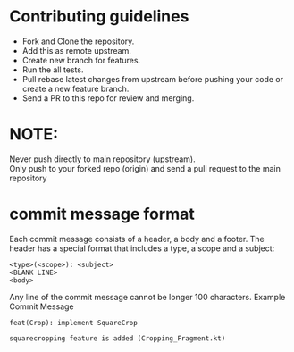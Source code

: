 # Contributing guidelines
* Fork and Clone the repository.<br />
* Add this as remote upstream.<br />
* Create new branch for features.<br />
* Run the all tests.<br />
* Pull rebase latest changes from upstream before pushing your code or create a new feature branch.<br />
* Send a PR to this repo for review and merging.

# NOTE:
Never push directly to main repository (upstream).  
Only push to your forked repo (origin) and send a pull request to the main repository

# commit message format
Each commit message consists of a header, a body and a footer. The header has a special format that includes a type, a scope and a subject:
```
<type>(<scope>): <subject>
<BLANK LINE>
<body>
```
Any line of the commit message cannot be longer 100 characters.
Example Commit Message
```  
feat(Crop): implement SquareCrop

squarecropping feature is added (Cropping_Fragment.kt)
```
